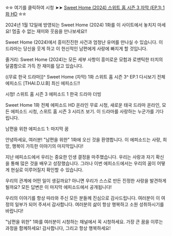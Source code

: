 ✮✮ 여기를 클릭하여 시청 ➤➤ [Sweet Home (2024) 스위트 홈 시즌 3 자막 (EP.1) 1화 HD](https://www.filmsortie.com/tv/96648-3/sweet-home) ✮✮

2024년 1월 12일에 방영되는 Sweet Home (2024) 1화를 이 사이트에서 놓치지 마세요! 멈출 수 없는 재미와 웃음을 만나보세요!!

Sweet Home (2024)에서 흥미진진한 사건과 엄청난 유머를 만나실 수 있습니다. 이 드라마는 당신을 웃게 하고 이 헌신적인 남편에게 사랑에 빠지게 할 것입니다.

줄거리: Sweet Home (2024)는 모든 세부 사항이 흥미로운 모험과 로맨틱한 터치의 달콤함으로 가득 찬 재미를 담고 있습니다.

((무료 한국 드라마]]^ Sweet Home (자막) 1화 스위트 홈 시즌 3^ EP.1 다시보기 전체 에피소드 [THAI.D.U.B] 최신 에피소드!!

시청! 스위트 홈 시즌 3 에피소드 1 한국 드라마 더빙

Sweet Home 1화 전체 에피소드 HD 온라인 무료 시청, 새로운 태국 드라마 온라인, 모든 에피소드 시청, 스위트 홈 시즌 3 시리즈 보기. 이 드라마를 사랑하는 누군가를 기다립니다.

남편을 위한 에피소드 1: 마지막 꿈

안녕하세요, 여러분! "남편을 위한" 1화에 오신 것을 환영합니다. 이 에피소드는 사랑, 희망, 행복이 가득한 이야기의 마지막입니다!

지난 에피소드에서 우리는 중요한 인생 결정을 마주했습니다. 우리는 사랑과 자기 확신을 통해 많은 것을 배우고 성장했습니다. 그러나 이번 에피소드에서는 우리의 꿈이 어떻게 현실로 이루어질지 확인할 수 있습니다.

우리의 관계에 어떤 일이 생길까요? 아니면 우리가 스스로 만든 진정한 사랑을 발견하게 될까요? 모든 답변은 이 마지막 에피소드에서 공개됩니다!

우리의 이야기를 항상 따라와 주신 모든 분들께 진심으로 감사드립니다. 여러분이 이 여정의 일부가 되어 주셔서 감사합니다. 여러분의 삶이 항상 행복하고 소원 성취하시기를 바랍니다!

"남편을 위한" 1화를 여러분이 시청하는 채널에서 꼭 시청하세요. 가장 큰 꿈을 이루는 과정을 함께하세요! 감사합니다, 그리고 항상 행복하세요!


<!--

**Here are some ideas to get you started:**

🙋‍♀️ A short introduction - what is your organization all about?
🌈 Contribution guidelines - how can the community get involved?
👩‍💻 Useful resources - where can the community find your docs? Is there anything else the community should know?
🍿 Fun facts - what does your team eat for breakfast?
🧙 Remember, you can do mighty things with the power of [Markdown](https://docs.github.com/github/writing-on-github/getting-started-with-writing-and-formatting-on-github/basic-writing-and-formatting-syntax)
-->
